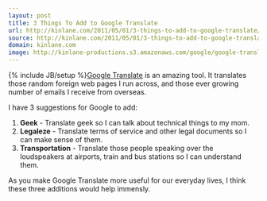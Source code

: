 ```yaml
---
layout: post
title: 3 Things To Add to Google Translate
url: http://kinlane.com/2011/05/01/3-things-to-add-to-google-translate/
source: http://kinlane.com/2011/05/01/3-things-to-add-to-google-translate/
domain: kinlane.com
image: http://kinlane-productions.s3.amazonaws.com/google/google-translate.png
---
```

{% include JB/setup %}<a href="http://translate.google.com">Google Translate</a> is an amazing tool. It translates those random foreign web pages I run across, and those ever growing number of emails I receive from overseas.<a href="http://translate.google.com"><img style="padding: 20px;" src="http://kinlane-productions.s3.amazonaws.com/google/google-translate.png" alt="" align="right" /></a><p></p>
I have 3 suggestions for Google to add:
<ol class="mainlist">
	<li><strong>Geek</strong> - Translate geek so I can talk about technical things to my mom.</li>
	<li><strong>Legaleze</strong> - Translate terms of service and other legal documents so I can make sense of them.</li>
	<li><strong>Transportation</strong> - Translate those people speaking over the loudspeakers at airports, train and bus stations so I can understand them.</li>
</ol>
As you make Google Translate more useful for our everyday lives, I think these three additions would help immensly.